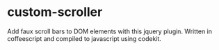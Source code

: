 custom-scroller
===============

Add faux scroll bars to DOM elements with this jquery plugin. Written in coffeescript and compiled to javascript using codekit.